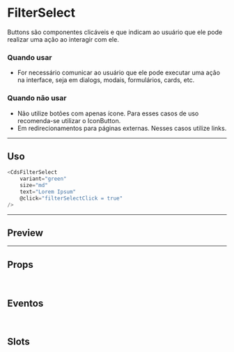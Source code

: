 # FilterSelect

Buttons são componentes clicáveis e que indicam ao usuário que ele pode realizar uma ação ao interagir com ele.

### Quando usar

- For necessário comunicar ao usuário que ele pode executar uma ação na interface,
  seja em dialogs, modais, formulários, cards, etc.

### Quando não usar

- Não utilize botões com apenas ícone. Para esses casos de uso recomenda-se utilizar o IconButton.
- Em redirecionamentos para páginas externas. Nesses casos utilize links.

---

## Uso

```js
<CdsFilterSelect
	variant="green"
	size="md"
	text="Lorem Ipsum"
	@click="filterSelectClick = true"
/>
```

---

## Preview

<PreviewBuilder
	:component="CdsFilterSelect"
	:events="cdsFilterSelectEvents"
/>

---

## Props

<APITable
	name="FilterSelect"
	section="props"
/>
<br />

## Eventos

<APITable
	name="FilterSelect"
	section="events"
/>
<br />

## Slots

<APITable
	name="FilterSelect"
	section="slots"
/>

<script setup>
import CdsFilterSelect from '@/components/FilterSelect.vue';

const cdsFilterSelectEvents = [
	'filterSelect-click'
];
</script>
